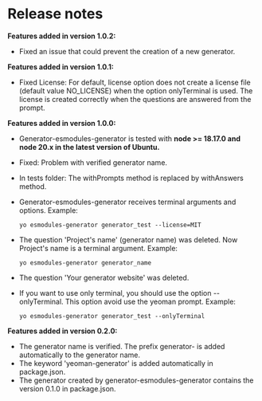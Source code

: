 # Release notes

**Features added in version 1.0.2:**

- Fixed an issue that could prevent the creation of a new generator.

**Features added in version 1.0.1:**

- Fixed License: For default, license option does not create a license file (default value NO_LICENSE) when the option onlyTerminal is used. The license is created correctly when the questions are answered from the prompt.

**Features added in version 1.0.0:**

- Generator-esmodules-generator is tested with **node >= 18.17.0 and node 20.x in the latest version of Ubuntu.**
- Fixed: Problem with verified generator name.
- In tests folder: The withPrompts method is replaced by withAnswers method.
- Generator-esmodules-generator receives terminal arguments and options. Example:

  `yo esmodules-generator generator_test --license=MIT`

- The question 'Project's name' (generator name) was deleted. Now Project's name is a terminal argument. Example:

  `yo esmodules-generator generator_name`

- The question 'Your generator website' was deleted.

- If you want to use only terminal, you should use the option --onlyTerminal. This option avoid use the yeoman prompt. Example:

  `yo esmodules-generator generator_test --onlyTerminal`

**Features added in version 0.2.0:**

- The generator name is verified. The prefix generator- is added automatically to the generator name.
- The keyword 'yeoman-generator' is added automatically in package.json.
- The generator created by generator-esmodules-generator contains the version 0.1.0 in package.json.
